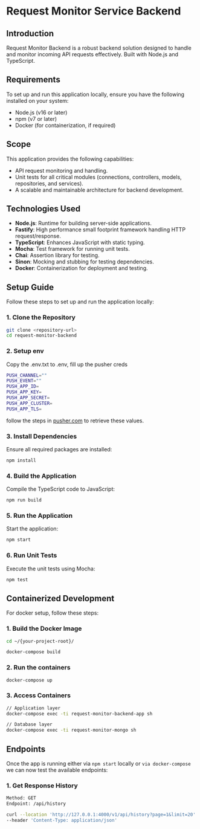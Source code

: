# Request Monitor Service Backend

## Introduction
Request Monitor Backend is a robust backend solution designed to handle and monitor incoming API requests effectively. Built with Node.js and TypeScript.
## Requirements
To set up and run this application locally, ensure you have the following installed on your system:
- Node.js (v16 or later)
- npm (v7 or later)
- Docker (for containerization, if required)

## Scope
This application provides the following capabilities:
- API request monitoring and handling.
- Unit tests for all critical modules (connections, controllers, models, repositories, and services).
- A scalable and maintainable architecture for backend development.

## Technologies Used
- **Node.js**: Runtime for building server-side applications.
- **Fastify**: High performance small footprint framework handling HTTP request/response.
- **TypeScript**: Enhances JavaScript with static typing.
- **Mocha**: Test framework for running unit tests.
- **Chai**: Assertion library for testing.
- **Sinon**: Mocking and stubbing for testing dependencies.
- **Docker**: Containerization for deployment and testing.

## Setup Guide
Follow these steps to set up and run the application locally:

### 1. Clone the Repository
```bash
git clone <repository-url>
cd request-monitor-backend
```

### 2. Setup env 
Copy the .env.txt to .env, fill up the pusher creds
```bash
PUSH_CHANNEL=""
PUSH_EVENT=""
PUSH_APP_ID=
PUSH_APP_KEY=
PUSH_APP_SECRET=
PUSH_APP_CLUSTER=
PUSH_APP_TLS=
```
follow the steps in [pusher.com](pusher.com) to retrieve these values.

### 3. Install Dependencies
Ensure all required packages are installed:
```bash
npm install
```

### 4. Build the Application
Compile the TypeScript code to JavaScript:
```bash
npm run build
```

### 5. Run the Application
Start the application:
```bash
npm start
```

### 6. Run Unit Tests
Execute the unit tests using Mocha:
```bash
npm test
```

## Containerized Development
For docker setup, follow these steps:

### 1. Build the Docker Image
```bash
cd ~/{your-project-root}/

docker-compose build
```

### 2. Run the containers
```bash
docker-compose up
```

### 3. Access Containers
```bash
// Application layer
docker-compose exec -ti request-monitor-backend-app sh

// Database layer
docker-compose exec -ti request-monitor-mongo sh
```

## Endpoints
Once the app is running either via `npm start` locally or `via docker-compose` we can now test the available endpoints:

### 1. Get Response History
```bash
Method: GET
Endpoint: /api/history

curl --location 'http://127.0.0.1:4000/v1/api/history?page=1&limit=20' \
--header 'Content-Type: application/json'
```

